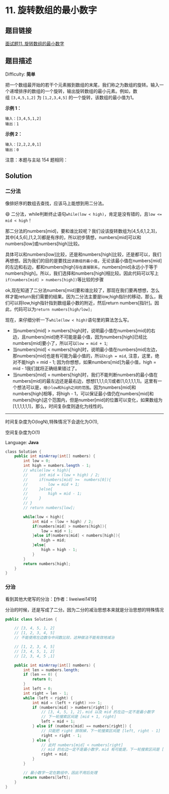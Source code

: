 # 11. 旋转数组的最小数字

## 题目链接

[面试题11\. 旋转数组的最小数字](https://leetcode-cn.com/problems/xuan-zhuan-shu-zu-de-zui-xiao-shu-zi-lcof/)

## 题目描述

Difficulty: **简单**

把一个数组最开始的若干个元素搬到数组的末尾，我们称之为数组的旋转。输入一个递增排序的数组的一个旋转，输出旋转数组的最小元素。例如，数组 `[3,4,5,1,2]` 为 `[1,2,3,4,5]` 的一个旋转，该数组的最小值为1。  

**示例 1：**

```text
输入：[3,4,5,1,2]
输出：1
```

**示例 2：**

```text
输入：[2,2,2,0,1]
输出：0
```

注意：本题与主站 154 题相同：

## Solution

### 二分法

像排好序的数组去查找，应该马上能想到用二分法。

😄 二分法，while判断终止语句`while(low < high)`，肯定是没有错的，且`low <= mid < high`！

那二分法的numbers[mid]，要和谁比较呢？我们设该旋转数组为[4,5,6,1,2,3]，其中[4,5,6],[1,2,3]都是有序的，所以初步猜想，numbers[mid]可以和numbers[low]或numbers[high]比较。

具体可以和numbers[low]比较，还是和numbers[high]比较，还是都可以，我们再想想。因为我们的目的是要找出`该数组的最小值`，无论该最小值在numbers[mid]的左边和右边，都和numbers[high]`存在直接联系`，numbers[mid]永远小于等于 numbers[high]。所以，我们选择和numbers[high]相比较。因此代码可以写上`if(numbers[mid] > numbers[high])`等比较的步骤

ok,现在知道了二分法numbers[mid]要和谁比较了，那现在我们要再想想，怎么样才能return我们需要的结果。因为二分法主要是low,high指针的移动，那么，我们可以将low,high指针指到数组最小数的附近，然后return numbers[指针]。因此，代码可以为`return numbers[high/low];`

现在，来仔细分析一下`while(low < high)`语句里的算法怎么写。

- 当numbers[mid] > numbers[high]时，说明最小值在numbers[mid]的右边，且numbers[mid]绝不可能是最小值，因为numbers[high]已经比numbers[mid]要小了，所以可以`low = mid + 1`;
- 当numbers[mid] < numbers[high]时，说明最小值在numbers[mid]左边，那numbers[mid]也是有可能为最小值的，所以`high = mid`, 注意，这里，绝对不能high = mid - 1; 因为你想想，如果numbers[mid]为最小值，high = mid - 1我们就将正确结果错过了。
- 当numbers[mid] = numbers[high]时，我们不能判断numbers的最小值在numbers[mid]的最左边还是最右边，想想[1,1,1,0,1]或者[1,0,1,1,1,1]。这里有一个想法可以是，`缩小low和high之间的范围`。因为numbers[mid]和numbers[high]相等，将high - 1，可以保证最小值仍在numbers[mid]和numbers[high]这个范围内，但是number[mid]的位置可以变化，如果数组为[1,1,1,1,1,1]，那么，时间复杂度则退化为线性的。

---

时间复杂度为O(logN),特殊情况下会退化为O(1),

空间复杂度为O(1)

Language: **Java**

```java
​class Solution {
    public int minArray(int[] numbers) {
        int low = 0;
        int high = numbers.length - 1;
        // while(low < high){
        //     int mid = (low + high) / 2;
        //     if(numbers[mid] >=  numbers[0]){
        //         low = mid + 1;
        //     }else{
        //         high = mid - 1;
        //     }
        // }
        // return numbers[low];

        while(low < high){
            int mid = (low + high) / 2;
            if(numbers[mid] > numbers[high]){
                low = mid + 1;
            }else if(numbers[mid] < numbers[high]){
                high = mid;
            }else{
                high = high - 1;
            }
        }
        return numbers[high];
    }
}
```

### 分治

看到其他大佬写的分治：【作者：liweiwei1419】

分治的时候，还是写成了二分。因为二分的减治思想本来就是分治思想的特殊情况

```java
public class Solution {

    // [3, 4, 5, 1, 2]
    // [1, 2, 3, 4, 5]
    // 不能使用左边数与中间数比较，这种做法不能有效地减治

    // [1, 2, 3, 4, 5]
    // [3, 4, 5, 1, 2]
    // [2, 3, 4, 5 ,1]

    public int minArray(int[] numbers) {
        int len = numbers.length;
        if (len == 0) {
            return 0;
        }
        int left = 0;
        int right = len - 1;
        while (left < right) {
            int mid = (left + right) >>> 1;
            if (numbers[mid] > numbers[right]) {
                // [3, 4, 5, 1, 2]，mid 以及 mid 的左边一定不是最小数字
                // 下一轮搜索区间是 [mid + 1, right]
                left = mid + 1;
            } else if (numbers[mid] == numbers[right]) {
                // 只能把 right 排除掉，下一轮搜索区间是 [left, right - 1]
                right = right - 1;
            } else {
                // 此时 numbers[mid] < numbers[right]
                // mid 的右边一定不是最小数字，mid 有可能是，下一轮搜索区间是 [left, mid]
                right = mid;
            }
        }

        // 最小数字一定在数组中，因此不用后处理
        return numbers[left];
    }
}

```